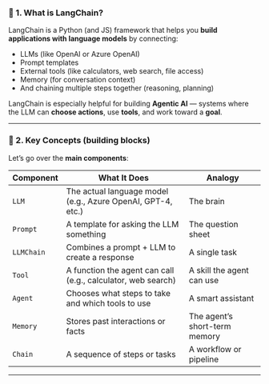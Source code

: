 ### 🔷 1. What is LangChain?

LangChain is a Python (and JS) framework that helps you **build applications with language models** by connecting:

* LLMs (like OpenAI or Azure OpenAI)
* Prompt templates
* External tools (like calculators, web search, file access)
* Memory (for conversation context)
* And chaining multiple steps together (reasoning, planning)

LangChain is especially helpful for building **Agentic AI** — systems where the LLM can **choose actions**, use **tools**, and work toward a **goal**.

---

### 🔷 2. Key Concepts (building blocks)

Let’s go over the **main components**:

| Component  | What It Does                                                 | Analogy                       |
| ---------- | ------------------------------------------------------------ | ----------------------------- |
| `LLM`      | The actual language model (e.g., Azure OpenAI, GPT-4, etc.)  | The brain                     |
| `Prompt`   | A template for asking the LLM something                      | The question sheet            |
| `LLMChain` | Combines a prompt + LLM to create a response                 | A single task                 |
| `Tool`     | A function the agent can call (e.g., calculator, web search) | A skill the agent can use     |
| `Agent`    | Chooses what steps to take and which tools to use            | A smart assistant             |
| `Memory`   | Stores past interactions or facts                            | The agent’s short-term memory |
| `Chain`    | A sequence of steps or tasks                                 | A workflow or pipeline        |

---

